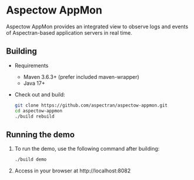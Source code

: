 Aspectow AppMon
===============

Aspectow AppMon provides an integrated view to observe logs and events of Aspectran-based application servers in real time.

## Building

- Requirements
  * Maven 3.6.3+ (prefer included maven-wrapper)
  * Java 17+

- Check out and build:
  ```sh
  git clone https://github.com/aspectran/aspectow-appmon.git
  cd aspectow-appmon
  ./build rebuild
  ```

## Running the demo

1) To run the demo, use the following command after building:
   ```sh
   ./build demo
   ```

2) Access in your browser at http://localhost:8082
